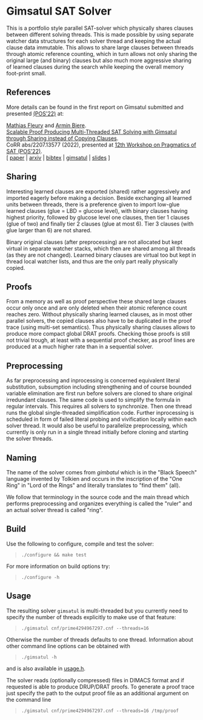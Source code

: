 # Gimsatul SAT Solver

This is a portfolio style parallel SAT-solver which physically shares
clauses between different solving threads.  This is made possible by using
separate watcher data structures for each solver thread and keeping the
actual clause data immutable.  This allows to share large clauses between
threads through atomic reference counting, which in turn allows not only
sharing the original large (and binary) clauses but also much more
aggressive sharing of learned clauses during the search while keeping the
overall memory foot-print small.

## References

More details can be found in the first report on Gimsatul submitted and presented
[(POS'22)](http://www.pragmaticsofsat.org/2022)
at:


<a href="https://cca.informatik.uni-freiburg.de/fleury/index.html#publications">Mathias Fleury</a>
and
<a href="https://cca.informatik.uni-freiburg.de/biere/index.html#publications">Armin Biere</a>.
<br>
<a href="https://cca.informatik.uni-freiburg.de/papers/FleuryBiere-ARXIV22.pdf">Scalable Proof Producing Multi-Threaded SAT Solving with Gimsatul through Sharing instead of Copying Clauses</a>.
<br>
CoRR abs/2207.13577 (2022), presented at
<a href="http://www.pragmaticsofsat.org/2022/">12th Workshop on Pragmatics of SAT (POS'22)</a>.
<br>
[ <a href="https://cca.informatik.uni-freiburg.de/papers/FleuryBiere-ARXIV22.pdf">paper</a>
| <a href="http://arxiv.org/abs/2207.13577">arxiv</a>
| <a href="https://cca.informatik.uni-freiburg.de/papers/FleuryBiere-ARXIV22.bib">bibtex</a>
| <a href="https://github.com/arminbiere/gimsatul">gimsatul</a>
| <a href="https://cca.informatik.uni-freiburg.de/biere/talks/Biere-POS22-talk.pdf">slides</a>
]

## Sharing

Interesting learned clauses are exported (shared) rather aggressively and
imported eagerly before making a decision.  Beside exchanging all learned
units between threads, there is a preference given to import low-glue
learned clauses (glue = LBD = glucose level), with binary clauses having
highest priority, followed by glucose level one clauses, then tier 1 clauses
(glue of two) and finally tier 2 clauses (glue at most 6).  Tier 3 clauses
(with glue larger than 6) are not shared.

Binary original clauses (after preprocessing) are not allocated but kept
virtual in separate watcher stacks, which then are shared among all threads
(as they are not changed).  Learned binary clauses are virtual too but
kept in thread local watcher lists, and thus are the only part really
physically copied.

## Proofs

From a memory as well as proof perspective these shared large clauses occur
only once and are only deleted when their atomic reference count reaches
zero.  Without physically sharing learned clauses, as in most other parallel
solvers, the copied clauses also have to be duplicated in the proof trace
(using multi-set semantics).  Thus physically sharing clauses allows to
produce more compact global DRAT proofs.  Checking those proofs is still not
trivial trough, at least with a sequential proof checker, as proof lines are
produced at a much higher rate than in a sequential solver.

## Preprocessing

As far preprocessing and inprocessing is concerned equivalent literal
substitution, subsumption including strengthening and of course bounded
variable elimination are first run before solvers are cloned to share
original irredundant clauses.  The same code is used to simplify the
formula in regular intervals. This requires all solvers to synchronize.
Then one thread runs the global single-threaded simplification code.
Further inprocessing is scheduled in form of failed literal probing and
vivification locally within each solver thread.  It would also be useful to
parallelize preprocessing, which currently is only run in a single thread
initially before cloning and starting the solver threads.

## Naming

The name of the solver comes from *gimbatul* which is in the "Black Speech"
language invented by Tolkien and occurs in the inscription of the "One Ring"
in "Lord of the Rings" and literally translates to "find them" (all).

We follow that terminology in the source code and the main thread which
performs preprocessing and organizes everything is called the "ruler" and
an actual solver thread is called "ring".

## Build

Use the following to configure, compile and test the solver:

> `./configure && make test`

For more information on build options try:

> `./configure -h`

## Usage

The resulting solver `gimsatul` is multi-threaded but you currently
need to specify the number of threads explicitly to make use of that
feature:

> `./gimsatul cnf/prime4294967297.cnf --threads=16`

Otherwise the number of threads defaults to one thread.  Information about
other command line options can be obtained with

> `./gimsatul -h`

and is also available in [usage.h](usage.h).

The solver reads (optionally compressed) files in DIMACS format
and if requested is able to produce DRUP/DRAT proofs. To generate a
proof trace just specify the path to the output proof file
as an additional argument on the command line

> `./gimsatul cnf/prime4294967297.cnf --threads=16 /tmp/proof`
